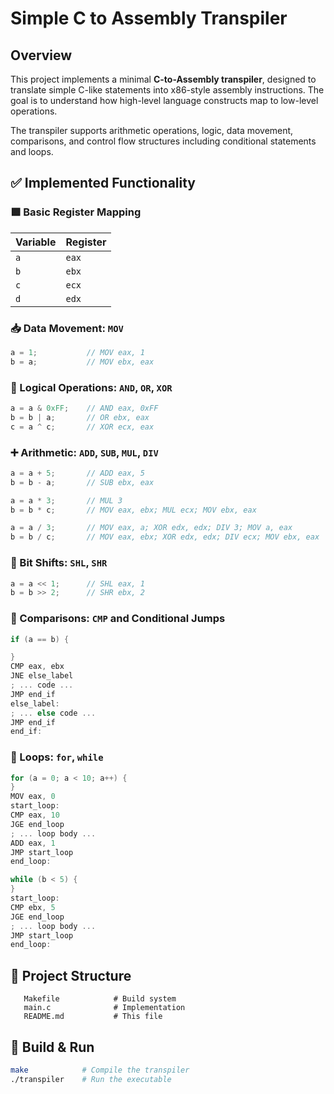 # Simple C to Assembly Transpiler

## Overview

This project implements a minimal **C-to-Assembly transpiler**, designed to translate simple C-like statements into x86-style assembly instructions. The goal is to understand how high-level language constructs map to low-level operations.

The transpiler supports arithmetic operations, logic, data movement, comparisons, and control flow structures including conditional statements and loops.

## ✅ Implemented Functionality

### 🟩 Basic Register Mapping

| Variable | Register |
|----------|----------|
| `a`      | `eax`    |
| `b`      | `ebx`    |
| `c`      | `ecx`    |
| `d`      | `edx`    |

### 📥 Data Movement: `MOV`
```c
a = 1;           // MOV eax, 1
b = a;           // MOV ebx, eax
```

### 🧠 Logical Operations: `AND`, `OR`, `XOR`
```c
a = a & 0xFF;    // AND eax, 0xFF
b = b | a;       // OR ebx, eax
c = a ^ c;       // XOR ecx, eax
```

### ➕ Arithmetic: `ADD`, `SUB`, `MUL`, `DIV`
```c
a = a + 5;       // ADD eax, 5
b = b - a;       // SUB ebx, eax

a = a * 3;       // MUL 3
b = b * c;       // MOV eax, ebx; MUL ecx; MOV ebx, eax

a = a / 3;       // MOV eax, a; XOR edx, edx; DIV 3; MOV a, eax
b = b / c;       // MOV eax, ebx; XOR edx, edx; DIV ecx; MOV ebx, eax
```

### 🧮 Bit Shifts: `SHL`, `SHR`
```c
a = a << 1;      // SHL eax, 1
b = b >> 2;      // SHR ebx, 2
```

### 🧾 Comparisons: `CMP` and Conditional Jumps
```c
if (a == b) {

}
CMP eax, ebx
JNE else_label
; ... code ...
JMP end_if
else_label:
; ... else code ...
JMP end_if
end_if:
```

### 🔁 Loops: `for`, `while`
```c
for (a = 0; a < 10; a++) {
}
MOV eax, 0
start_loop:
CMP eax, 10
JGE end_loop
; ... loop body ...
ADD eax, 1
JMP start_loop
end_loop:
```

```c
while (b < 5) {
}
start_loop:
CMP ebx, 5
JGE end_loop
; ... loop body ...
JMP start_loop
end_loop:
```

## 🧰 Project Structure

```
   Makefile            # Build system
   main.c              # Implementation
   README.md           # This file
```

## 🚀 Build & Run

```bash
make            # Compile the transpiler
./transpiler    # Run the executable
```
